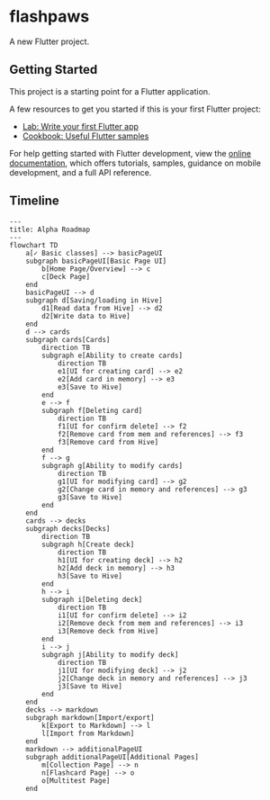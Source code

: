 # flashpaws

A new Flutter project.

## Getting Started

This project is a starting point for a Flutter application.

A few resources to get you started if this is your first Flutter project:

- [Lab: Write your first Flutter app](https://docs.flutter.dev/get-started/codelab)
- [Cookbook: Useful Flutter samples](https://docs.flutter.dev/cookbook)

For help getting started with Flutter development, view the
[online documentation](https://docs.flutter.dev/), which offers tutorials,
samples, guidance on mobile development, and a full API reference.


## Timeline
```mermaid
---
title: Alpha Roadmap
---
flowchart TD
    a[✓ Basic classes] --> basicPageUI
    subgraph basicPageUI[Basic Page UI]
        b[Home Page/Overview] --> c
        c[Deck Page]
    end
    basicPageUI --> d
    subgraph d[Saving/loading in Hive]
        d1[Read data from Hive] --> d2
        d2[Write data to Hive]
    end
    d --> cards
    subgraph cards[Cards]
        direction TB
        subgraph e[Ability to create cards]
            direction TB
            e1[UI for creating card] --> e2
            e2[Add card in memory] --> e3
            e3[Save to Hive]
        end
        e --> f
        subgraph f[Deleting card]
            direction TB
            f1[UI for confirm delete] --> f2
            f2[Remove card from mem and references] --> f3
            f3[Remove card from Hive]
        end
        f --> g
        subgraph g[Ability to modify cards]
            direction TB
            g1[UI for modifying card] --> g2
            g2[Change card in memory and references] --> g3
            g3[Save to Hive]
        end
    end
    cards --> decks
    subgraph decks[Decks]
        direction TB
        subgraph h[Create deck]
            direction TB
            h1[UI for creating deck] --> h2
            h2[Add deck in memory] --> h3
            h3[Save to Hive]
        end
        h --> i
        subgraph i[Deleting deck]
            direction TB
            i1[UI for confirm delete] --> i2
            i2[Remove deck from mem and references] --> i3
            i3[Remove deck from Hive]
        end
        i --> j
        subgraph j[Ability to modify deck]
            direction TB
            j1[UI for modifying deck] --> j2
            j2[Change deck in memory and references] --> j3
            j3[Save to Hive]
        end
    end
    decks --> markdown
    subgraph markdown[Import/export]
        k[Export to Markdown] --> l
        l[Import from Markdown]
    end
    markdown --> additionalPageUI
    subgraph additionalPageUI[Additional Pages]
        m[Collection Page] --> n
        n[Flashcard Page] --> o
        o[Multitest Page]
    end
```
